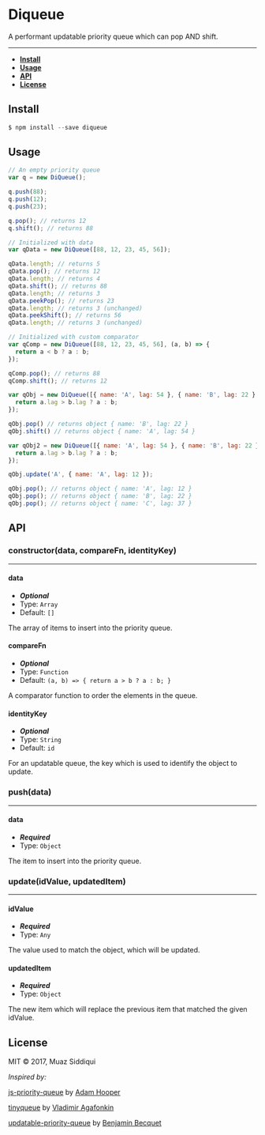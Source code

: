 # Diqueue
A performant updatable priority queue which can pop AND shift.

---

* **[Install](#install)**
* **[Usage](#usage)**
* **[API](#api)**
* **[License](#license)**


## Install

```javascript
$ npm install --save diqueue
```

## Usage
```javascript
// An empty priority queue
var q = new DiQueue();

q.push(88);
q.push(12);
q.push(23);

q.pop(); // returns 12
q.shift(); // returns 88

// Initialized with data
var qData = new DiQueue([88, 12, 23, 45, 56]);

qData.length; // returns 5
qData.pop(); // returns 12
qData.length; // returns 4
qData.shift(); // returns 88
qData.length; // returns 3
qData.peekPop(); // returns 23
qData.length; // returns 3 (unchanged)
qData.peekShift(); // returns 56
qData.length; // returns 3 (unchanged)

// Initialized with custom comparator
var qComp = new DiQueue([88, 12, 23, 45, 56], (a, b) => {
  return a < b ? a : b;
});

qComp.pop(); // returns 88
qComp.shift(); // returns 12

var qObj = new DiQueue([{ name: 'A', lag: 54 }, { name: 'B', lag: 22 }, { name: 'C', lag: 37 }], (a, b) => {
  return a.lag > b.lag ? a : b;
});

qObj.pop() // returns object { name: 'B', lag: 22 }
qObj.shift() // returns object { name: 'A', lag: 54 }

var qObj2 = new DiQueue([{ name: 'A', lag: 54 }, { name: 'B', lag: 22 }, { name: 'C', lag: 37 }], (a, b) => {
  return a.lag > b.lag ? a : b;
});

qObj.update('A', { name: 'A', lag: 12 });

qObj.pop(); // returns object { name: 'A', lag: 12 }
qObj.pop(); // returns object { name: 'B', lag: 22 }
qObj.pop(); // returns object { name: 'C', lag: 37 }
```

## API

### constructor(data, compareFn, identityKey)
---

#### data
* _**Optional**_
* Type: `Array`
* Default: `[]`

The array of items to insert into the priority queue.

#### compareFn
* _**Optional**_
* Type: `Function`
* Default: `(a, b) => {
    return a > b ? a : b;
}`

A comparator function to order the elements in the queue.

#### identityKey
* _**Optional**_
* Type: `String`
* Default: `id`

For an updatable queue, the key which is used to identify the object to update.

### push(data)
---

#### data
* _**Required**_
* Type: `Object`

The item to insert into the priority queue.

### update(idValue, updatedItem)
---

#### idValue
* _**Required**_
* Type: `Any`

The value used to match the object, which will be updated.

#### updatedItem
* _**Required**_
* Type: `Object`

The new item which will replace the previous item that matched the given idValue.

## License

MIT © 2017, Muaz Siddiqui

*Inspired by:*

[js-priority-queue](https://github.com/adamhooper/js-priority-queue) by [Adam Hooper](https://github.com/adamhooper)

[tinyqueue](https://github.com/mourner/tinyqueue) by [Vladimir Agafonkin](https://github.com/mourner)

[updatable-priority-queue](https://github.com/bbecquet/updatable-priority-queue) by [Benjamin Becquet](https://github.com/bbecquet)
